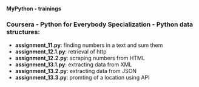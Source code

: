 #### MyPython - trainings

### Coursera - Python for Everybody Specialization - Python data structures:

- **assignment_11.py**: finding numbers in a text and sum them
- **assignment_12.1.py**: retrieval of http
- **assignment_12.2.py**: scraping numbers from HTML
- **assignment_13.1.py**: extracting data from XML
- **assignment_13.2.py**: extracting data from JSON
- **assignment_13.3.py**: promting of a location using API

```course was finished 06.06.2022
